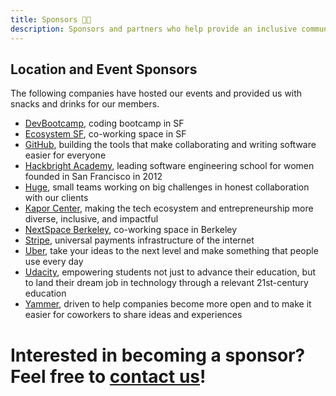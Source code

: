 ```yaml
---
title: Sponsors 🙌🏽️
description: Sponsors and partners who help provide an inclusive community.
---
```


## Location and Event Sponsors

The following companies have hosted our events and provided us with snacks and drinks for our members.

- [DevBootcamp](https://devbootcamp.com/), coding bootcamp in SF
- [Ecosystem SF](http://eco-systm.com/), co-working space in SF
- [GitHub](https://github.com/about/careers), building the tools that make collaborating and writing software easier for everyone
- [Hackbright Academy](https://hackbrightacademy.com/), leading software engineering school for women founded in San Francisco in 2012
- [Huge](https://www.hugeinc.com/contactus/oakland), small teams working on big challenges in honest collaboration with our clients
- [Kapor Center](https://www.kaporcenter.org/), making the tech ecosystem and entrepreneurship more diverse, inclusive, and impactful
- [NextSpace Berkeley](http://nextspace.us), co-working space in Berkeley
- [Stripe](https://stripe.com/jobs), universal payments infrastructure of the internet
- [Uber](https://www.uber.com/careers/), take your ideas to the next level and make something that people use every day
- [Udacity](https://www.udacity.com/jobs), empowering students not just to advance their education, but to land their dream job in technology through a relevant 21st-century education
- [Yammer](https://careers.microsoft.com/yammer), driven to help companies become more open and to make it easier for coworkers to share ideas and experiences

# Interested in becoming a sponsor? Feel free to [contact us](/contact)!
